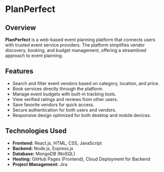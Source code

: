 # PlanPerfect

## Overview
**PlanPerfect** is a web-based event planning platform that connects users with trusted event service providers. The platform simplifies vendor discovery, booking, and budget management, offering a streamlined approach to event planning.

## Features
- Search and filter event vendors based on category, location, and price.
- Book services directly through the platform.
- Manage event budgets with built-in tracking tools.
- View verified ratings and reviews from other users.
- Save favorite vendors for quick access.
- Secure authentication for both users and vendors.
- Responsive design optimized for both desktop and mobile devices.

## Technologies Used
- **Frontend:** React.js, HTML, CSS, JavaScript
- **Backend:** Node.js, Express.js
- **Database:** MongoDB (NoSQL)
- **Hosting:** GitHub Pages (Frontend), Cloud Deployment for Backend
- **Project Management:** Jira
